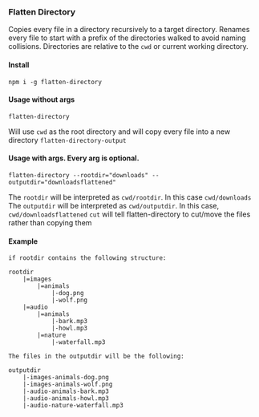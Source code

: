 ### Flatten Directory

Copies every file in a directory recursively to a target directory.
Renames every file to start with a prefix of the directories walked to avoid naming collisions.
Directories are relative to the `cwd` or current working directory.

#### Install

```
npm i -g flatten-directory
```

#### Usage without args

```
flatten-directory
```

Will use `cwd` as the root directory and will copy every file into a new directory `flatten-directory-output`

#### Usage with args. Every arg is optional.

```
flatten-directory --rootdir="downloads" --outputdir="downloadsflattened"
```

The `rootdir` will be interpreted as `cwd/rootdir`. In this case `cwd/downloads`
The `outputdir` will be interpreted as `cwd/outputdir`. In this case, `cwd/downloadsflattened`
`cut` will tell flatten-directory to cut/move the files rather than copying them

#### Example

```
if rootdir contains the following structure:

rootdir
	|=images
		|=animals
			|-dog.png
			|-wolf.png
	|=audio
		|=animals
			|-bark.mp3
			|-howl.mp3
		|=nature
			|-waterfall.mp3

The files in the outputdir will be the following:

outputdir
	|-images-animals-dog.png
	|-images-animals-wolf.png
	|-audio-animals-bark.mp3
	|-audio-animals-howl.mp3
	|-audio-nature-waterfall.mp3
```
